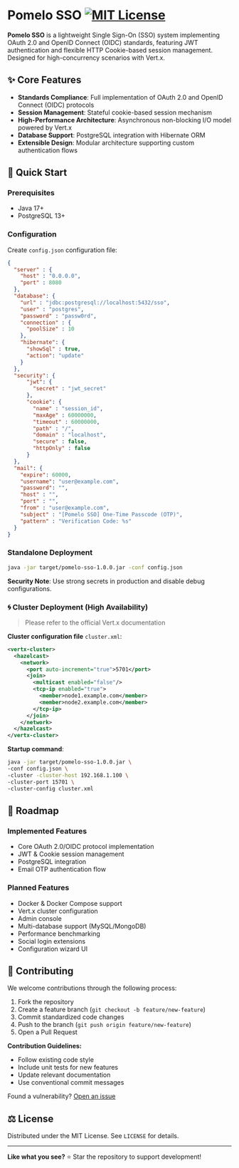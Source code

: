# Pomelo SSO [![MIT License](https://img.shields.io/badge/License-MIT-green.svg)](https://choosealicense.com/licenses/mit/)

**Pomelo SSO** is a lightweight Single Sign-On (SSO) system implementing OAuth 2.0 and OpenID Connect (OIDC) standards, featuring JWT authentication and flexible HTTP Cookie-based session management. Designed for high-concurrency scenarios with Vert.x.

## ✨ Core Features

- **Standards Compliance**: Full implementation of OAuth 2.0 and OpenID Connect (OIDC) protocols
- **Session Management**: Stateful cookie-based session mechanism
- **High-Performance Architecture**: Asynchronous non-blocking I/O model powered by Vert.x
- **Database Support**: PostgreSQL integration with Hibernate ORM
- **Extensible Design**: Modular architecture supporting custom authentication flows

## 🚀 Quick Start

### Prerequisites

- Java 17+
- PostgreSQL 13+

### Configuration

Create `config.json` configuration file:

```json
{
  "server" : {
    "host" : "0.0.0.0",
    "port" : 8080
  },
  "database": {
    "url" : "jdbc:postgresql://localhost:5432/sso",
    "user" : "postgres",
    "password" : "passw0rd",
    "connection" : {
      "poolSize" : 10
    },
    "hibernate": {
      "showSql" : true,
      "action": "update"
    }
  },
  "security": {
      "jwt": {
        "secret" : "jwt_secret"
      },
      "cookie": {
        "name" : "session_id",
        "maxAge" : 60000000,
        "timeout" : 60000000,
        "path" : "/",
        "domain" : "localhost",
        "secure" : false,
        "httpOnly" : false
      }
  },
  "mail": {
    "expire": 60000,
    "username": "user@example.com",
    "password": "",
    "host" : "",
    "port" : "",
    "from" : "user@example.com",
    "subject" : "[Pomelo SSO] One-Time Passcode (OTP)",
    "pattern" : "Verification Code: %s"
  }
}
```

### Standalone Deployment

```bash
java -jar target/pomelo-sso-1.0.0.jar -conf config.json
```

**Security Note**: Use strong secrets in production and disable debug configurations.

### 🌀 Cluster Deployment (High Availability)

> Please refer to the official Vert.x documentation

**Cluster configuration file** `cluster.xml`:

```xml
<vertx-cluster>
  <hazelcast>
    <network>
      <port auto-increment="true">5701</port>
      <join>
        <multicast enabled="false"/>
        <tcp-ip enabled="true">
          <member>node1.example.com</member>
          <member>node2.example.com</member>
        </tcp-ip>
      </join>
    </network>
  </hazelcast>
</vertx-cluster>
```

**Startup command**:

```bash
java -jar target/pomelo-sso-1.0.0.jar \
-conf config.json \
-cluster -cluster-host 192.168.1.100 \
-cluster-port 15701 \
-cluster-config cluster.xml
```

## 📌 Roadmap

### Implemented Features

- Core OAuth 2.0/OIDC protocol implementation
- JWT & Cookie session management
- PostgreSQL integration
- Email OTP authentication flow

### Planned Features

- Docker & Docker Compose support
- Vert.x cluster configuration
- Admin console
- Multi-database support (MySQL/MongoDB)
- Performance benchmarking
- Social login extensions
- Configuration wizard UI

## 🤝 Contributing

We welcome contributions through the following process:

1. Fork the repository
2. Create a feature branch (`git checkout -b feature/new-feature`)
3. Commit standardized code changes
4. Push to the branch (`git push origin feature/new-feature`)
5. Open a Pull Request

**Contribution Guidelines:**

- Follow existing code style
- Include unit tests for new features
- Update relevant documentation
- Use conventional commit messages

Found a vulnerability? [Open an issue](https://github.com/your-repo/issues)

## ⚖️ License

Distributed under the MIT License. See `LICENSE` for details.

------

**Like what you see?** ⭐ Star the repository to support development!

